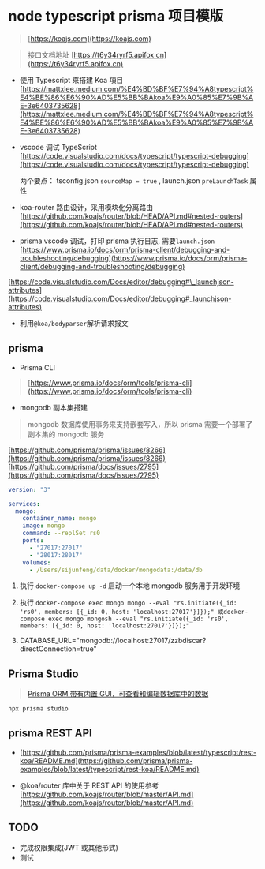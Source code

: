 # node typescript prisma 项目模版

> [https://koajs.com](https://koajs.com)

> 接口文档地址 [https://t6y34ryrf5.apifox.cn](https://t6y34ryrf5.apifox.cn)

- 使用 Typescript 來搭建 Koa 項目 [https://mattxlee.medium.com/%E4%BD%BF%E7%94%A8typescript%E4%BE%86%E6%90%AD%E5%BB%BAkoa%E9%A0%85%E7%9B%AE-3e6403735628](https://mattxlee.medium.com/%E4%BD%BF%E7%94%A8typescript%E4%BE%86%E6%90%AD%E5%BB%BAkoa%E9%A0%85%E7%9B%AE-3e6403735628)

- vscode 调试 TypeScript [https://code.visualstudio.com/docs/typescript/typescript-debugging](https://code.visualstudio.com/docs/typescript/typescript-debugging)

  两个要点： tsconfig.json `sourceMap = true` , launch.json `preLaunchTask` 属性

- koa-router 路由设计，采用模块化分离路由 [https://github.com/koajs/router/blob/HEAD/API.md#nested-routers](https://github.com/koajs/router/blob/HEAD/API.md#nested-routers)

- prisma vscode 调试，打印 prisma 执行日志, 需要`launch.json` [https://www.prisma.io/docs/orm/prisma-client/debugging-and-troubleshooting/debugging](https://www.prisma.io/docs/orm/prisma-client/debugging-and-troubleshooting/debugging)

[https://code.visualstudio.com/Docs/editor/debugging#\_launchjson-attributes](https://code.visualstudio.com/Docs/editor/debugging#_launchjson-attributes)

- 利用`@koa/bodyparser`解析请求报文

## prisma

- Prisma CLI

> [https://www.prisma.io/docs/orm/tools/prisma-cli](https://www.prisma.io/docs/orm/tools/prisma-cli)

- mongodb 副本集搭建

> mongodb 数据库使用事务来支持嵌套写入，所以 prisma 需要一个部署了副本集的 mongodb 服务

[https://github.com/prisma/prisma/issues/8266](https://github.com/prisma/prisma/issues/8266) [https://github.com/prisma/docs/issues/2795](https://github.com/prisma/docs/issues/2795)

```yml
version: "3"

services:
  mongo:
    container_name: mongo
    image: mongo
    command: --replSet rs0
    ports:
      - "27017:27017"
      - "28017:28017"
    volumes:
      - /Users/sijunfeng/data/docker/mongodata:/data/db
```

1. 执行 `docker-compose up -d` 启动一个本地 mongodb 服务用于开发环境

2. 执行 `docker-compose exec mongo mongo --eval "rs.initiate({_id: 'rs0', members: [{_id: 0, host: 'localhost:27017'}]});" 或docker-compose exec mongo mongosh --eval "rs.initiate({_id: 'rs0', members: [{_id: 0, host: 'localhost:27017'}]});"`

3. DATABASE_URL="mongodb://localhost:27017/zzbdiscar?directConnection=true"

## Prisma Studio

> [Prisma ORM 带有内置 GUI，可查看和编辑数据库中的数据](https://www.prisma.io/docs/orm/reference/prisma-cli-reference#studio)

```sh
npx prisma studio
```

## prisma REST API

- [https://github.com/prisma/prisma-examples/blob/latest/typescript/rest-koa/README.md](https://github.com/prisma/prisma-examples/blob/latest/typescript/rest-koa/README.md)

- @koa/router 库中关于 REST API 的使用参考 [https://github.com/koajs/router/blob/master/API.md](https://github.com/koajs/router/blob/master/API.md)

## TODO

- 完成权限集成(JWT 或其他形式)
- 测试
